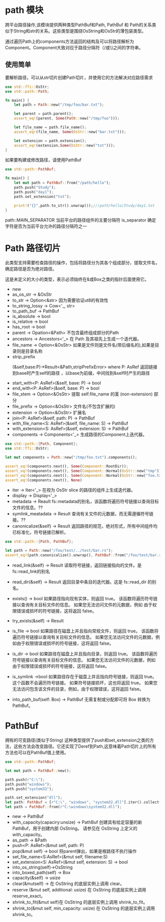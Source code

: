 # path 模块
跨平台路径操作,该模块提供两种类型PathBuf和Path, PathBuf 和 Path的关系类似于String和str的关系。这些类型是围绕OsString和OsStr的薄包装类型。

通过遍历Path上的components方法返回的结构及可以将路径解析为Component。Component大致对应于路径分隔符（/或\\)之间的字符串。


## 使用简单

要解析路径，可以从str切片创建Path切片，并使用它的方法解决对应路径需求
```rust
use std::ffi::OsStr;
use std::path::Path;

fn main() {
    let path = Path::new("/tmp/foo/bar.txt");

    let parent = path.parent();
    assert_eq!(parent, Some(Path::new("/tmp/foo")));

    let file_name = path.file_name();
    assert_eq!(file_name, Some(OsStr::new("bar.txt")));

    let extension = path.extension();
    assert_eq!(extension,Some(OsStr::new("txt")));
}

```
如果要构建或修改路径，请使用PathBuf

```rust
use std::path::PathBuf;

fn main() {
    let mut path = PathBuf::from("/path/hello");
    path.push("Study");
    path.push("day1");
    path.set_extension("txt");

    print!("{}",path.to_str().unwrap());///path/hello/Study/day1.txt
}

```

path::MAIN_SEPARATOR 当前平台的路径组件的主要分隔符
is_separator 确定字符是否为当前平台允许的路径分隔符之一


# Path 路径切片

此类型支持需要检查路径的操作，包括将路径分为其各个组成部分，提取文件名，确定路径是否为绝对路径。

这是未定义的大小的类型，表示必须始终在&或Box之类的指针后面使用它。

* new
* as_os_str -> &OsStr
* to_str -> Option<&str> 因为需要验证ut8的有效性
* to_string_lossy -> Cow<'_, str>
* to_path_buf -> PathBuf
* is_absolute -> bool
* is_relative -> bool
* has_root -> bool
* parent -> Opation<&Path> 不包含最终组成部分的Path
* ancestors -> Ancestors<'_> 在 Path 及其祖先上生成一个迭代器。
* file_name -> Option<&OsStr> 如果是文件则是文件名(带后缀名的),如果是目录则是目录名称
* strip_prefix<P>(&self,base:P)->Result<&Path,stripPrefixError>
where P: AsRef<Path> 返回链接到base时产生self的路径 ，以base为前缀，中间找到&self时产生的路径
* start_with<P: AsRef<Path>>(&self, base: P) -> bool
* end_with<P: AsRef<Path>>(&self, base: P) -> bool
* file_stem -> Option<&OsStr> 提取 self.file_name 的茎 (non-extension) 部分
* file_prefix -> Option<&OsStr> 文件名(不包含扩展的)
* extension -> Option<&OsStr> 扩展名
* join<P: AsRef<Path>>(&self, path: P) -> PathBuf
* with_file_name<S: AsRef<OsStr>>(&self, file_name: S) -> PathBuf
* with_extension<S: AsRef<OsStr>>(&self, extension: S) -> PathBuf
* components ->  Components<'_>
生成路径的Component上迭代器。
```rust
use std::path::{Path, Component};
use std::ffi::OsStr;

let mut components = Path::new("/tmp/foo.txt").components();

assert_eq!(components.next(), Some(Component::RootDir));
assert_eq!(components.next(), Some(Component::Normal(OsStr::new("tmp"))));
assert_eq!(components.next(), Some(Component::Normal(OsStr::new("foo.txt"))));
assert_eq!(components.next(), None)

```
* iter -> Iter<'_> 在视为 OsStr slice 的路径的组件上生成迭代器。
* display -> Display<'_>
* metadata -> Reault<Metadata> fs::metadata的别名，该函数将遍历符号链接以查询目标文件的信息。??
* symlink_meatadata -> Result<Meatdata> 查询有关文件的元数据，而无需遵循符号链接。??
*  canonicalize(&self) -> Result<PathBuf> 返回路径的规范，绝对形式，所有中间组件均已标准化，符号链接已解析。
```rust
use std::path::{Path, PathBuf};

let path = Path::new("/foo/test/../test/bar.rs");
assert_eq!(path.canonicalize().unwrap(), PathBuf::from("/foo/test/bar.rs"));
```
* read_link(&self) -> Result<PathBuf> 读取符号链接，返回链接指向的文件。是fs::read_link的别名
* read_dir(&self) -> Result<ReadDir> 返回目录中条目的迭代器。这是 fs::read_dir 的别名。
* exists() -> bool 如果路径指向现有实体，则返回 true。 该函数将遍历符号链接以查询有关目标文件的信息。 如果您无法访问文件的元数据，例如 由于权限错误或损坏的符号链接，这将返回 false。
* try_exists(&self) -> Result<bool>
* is_file -> bool 如果路径在磁盘上并且指向常规文件，则返回 true。 该函数将遍历符号链接以查询有关目标文件的信息。 如果您无法访问文件的元数据，例如由于权限错误或损坏的符号链接，这将返回 false。
* is_dir -> bool 如果路径在磁盘上并且指向目录，则返回 true。 该函数将遍历符号链接以查询有关目标文件的信息。 如果您无法访问文件的元数据，例如 由于权限错误或损坏的符号链接，这将返回 false。

* is_symlink ->bool 如果路径存在于磁盘上并且指向符号链接，则返回 true。 这个函数不会遍历符号链接。 如果符号链接损坏，这也将返回 true。 如果您无法访问包含该文件的目录，例如，由于权限错误，这将返回 false。

* into_path_buf(self: Box<Path>) -> PathBuf 无需复制或分配即可将 Box<Path> 转换为 PathBuf。

# PathBuf

拥有的可变路径(类似于String)
这种类型提供了push和set_extension之类的方法，这些方法会改变路径。它还实现了Deref到Path,这意味着Path切片上的所有方法也可以在PathBuf值上使用。

```rust
use std::path::PathBuf;

let mut path = PathBuf::new();

path.push(r"C:\");
path.push("windows");
path.push("system32");

path.set_extension("dll");
let path: PathBuf = [r"C:\", "windows", "system32.dll"].iter().collect();
let path = PathBuf::from(r"C:\windows\system32.dll");

```


* new -> PathBuf
* with_capacity(capaciry:unsize) -> PathBuf 创建具有给定容量的新 PathBuf，用于创建内部 OsString。 请参见在 OsString 上定义的 with_capacity。
* as_path -> &Path
* push<P: AsRef<Path>>(&mut self, path: P)
* pop(&mut self) -> bool 将parent弹出，如果是根路径不执行操作
* set_file_name<S:AsRef<OsStr>>(&mut self, filename:S)
* set_extension<S: AsRef<OsStr>>(&mut self, extension: S) -> bool
* into_os_string(self)->OsString
* into_boxed_path(self) -> Box<Path>
* capacity(&self) -> usize
* clear(&mutself) -> 在 OsString 的底层实例上调用 clear。
* reserve (&mut self, additional: usize) 在 OsString 的底层实例上调用 reserve_exact。
* shrink_to_fit(&mut self)在 OsString 的底层实例上调用 shrink_to_fit。
* shrink_to(&mut self, min_capacity: usize) 在 OsString 的底层实例上调用 shrink_to。

